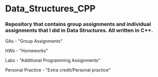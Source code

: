 # Data_Structures_CPP

### Repository that contains group assignments and individual assignments that I did in Data Structures. All written in C++.

GAs - "Group Assignments"

HWs - "Homeworks"

Labs - "Additional Programming Assignments"

Personal Practice - "Extra credit/Personal practice"
